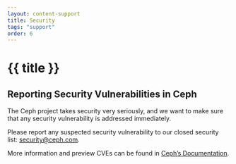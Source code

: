 ```yaml
---
layout: content-support
title: Security
tags: "support"
order: 6
---
```


# {{ title }}

## Reporting Security Vulnerabilities in Ceph

The Ceph project takes security very seriously, and we want to make sure that any security vulnerability is addressed immediately.

Please report any suspected security vulnerability to our closed security list: <security@ceph.com>.

More information and preview CVEs can be found in <a href="https://docs.ceph.com/en/latest/security/">Ceph’s Documentation</a>.
